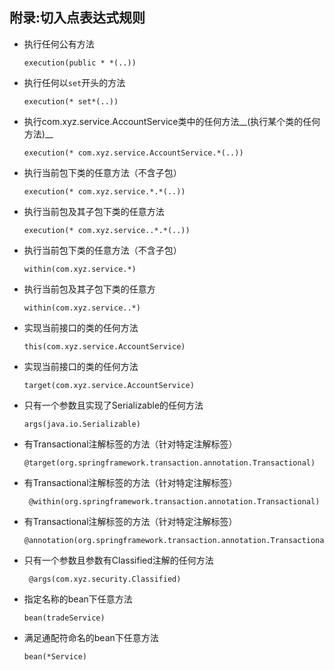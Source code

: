 ## 附录:切入点表达式规则

+ 执行任何公有方法

  ```
  execution(public * *(..))
  ```

+ 执行任何以`set`开头的方法

  ```
  execution(* set*(..))
  ```

+ 执行com.xyz.service.AccountService类中的任何方法__(执行某个类的任何方法)__

  ```
  execution(* com.xyz.service.AccountService.*(..))
  ```

+ 执行当前包下类的任意方法（不含子包）

  ```
  execution(* com.xyz.service.*.*(..))
  ```

+ 执行当前包及其子包下类的任意方法

  ```
  execution(* com.xyz.service..*.*(..))
  ```

+ 执行当前包下类的任意方法（不含子包）

  ```
  within(com.xyz.service.*)
  ```

+ 执行当前包及其子包下类的任意方

  ```
  within(com.xyz.service..*)
  ```

+ 实现当前接口的类的任何方法

  ```
  this(com.xyz.service.AccountService)
  ```

+ 实现当前接口的类的任何方法

  ```
  target(com.xyz.service.AccountService)
  ```

+ 只有一个参数且实现了Serializable的任何方法

  ```
  args(java.io.Serializable)
  ```

+ 有Transactional注解标签的方法（针对特定注解标签）

  ```
  @target(org.springframework.transaction.annotation.Transactional)
  ```

+ 有Transactional注解标签的方法（针对特定注解标签）

  ```
   @within(org.springframework.transaction.annotation.Transactional)
  ```

+ 有Transactional注解标签的方法（针对特定注解标签）

  ```
  @annotation(org.springframework.transaction.annotation.Transactional)
  ```

+ 只有一个参数且参数有Classified注解的任何方法

  ```
   @args(com.xyz.security.Classified)
  ```

+ 指定名称的bean下任意方法

  ```
  bean(tradeService)
  ```

+ 满足通配符命名的bean下任意方法

  ```
  bean(*Service)
  ```

